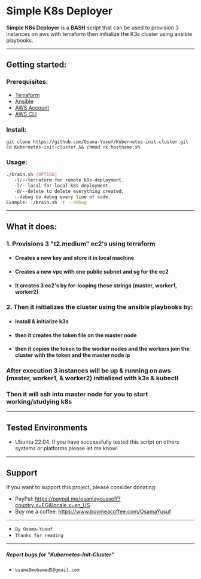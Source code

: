 # Simple K8s Deployer
**Simple K8s Deployer** is a **BASH** script that can be used to provision 3 instances on aws with terraform then initialize the K3s cluster using ansible playbooks.

---

## Getting started:

### Prerequisites:
- [Terraform](https://www.terraform.io/downloads.html)
- [Ansible](https://docs.ansible.com/ansible/latest/installation_guide/intro_installation.html)
- [AWS Account](https://aws.amazon.com/premiumsupport/knowledge-center/create-and-activate-aws-account/)
- [AWS CLI](https://docs.aws.amazon.com/cli/latest/userguide/cli-chap-install.html)

### Install:
```
git clone https://github.com/Osama-Yusuf/Kubernetes-init-cluster.git
cd Kubernetes-init-cluster && chmod +x hostname.sh 
```

### Usage:
``` bash
./brain.sh [OPTION]
   -t/--terraform for remote k8s deployment.
   -l/--local for local k8s deployment.
   -d/--delete to delete everything created.
   --debug to debug every line of code.
Example: ./brain.sh -t --debug
```

---

## What it does:

### 1. Provisions 3 "t2.medium" ec2's using terraform
- #### Creates a new key and store it in local machine
- #### Creates a new vpc with one public subnet and sg for the ec2
- #### It creates 3 ec2's by for-looping these strings (master, worker1, worker2)

### 2. Then it initializes the cluster using the ansible playbooks by:
- #### install & initialize k3s
- #### then it creates the token file on the master node
- #### then it copies the token to the worker nodes and the workers join the cluster with the token and the master node ip 

### After execution 3 instances will be up & running on aws (master, worker1, & worker2) initialized with k3s & kubectl 
### Then it will ssh into master node for you to start working/studying k8s

---

## Tested Environments

* Ubuntu 22.04.
   If you have successfully tested this script on others systems or platforms please let me know!

---

## Support

 If you want to support this project, please consider donating:
 * PayPal: https://paypal.me/osamayousseff?country.x=EG&locale.x=en_US
 * Buy me a coffee: https://www.buymeacoffee.com/OsamaYusuf

---

* `By Osama-Yusuf`
* `Thanks for reading`

-------
##### Report bugs for "Kubernetes-Init-Cluster"
* `osama9mohamed5@gmail.com`